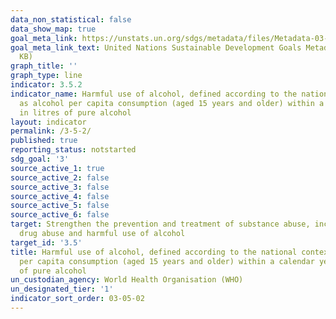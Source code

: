 ```yaml
---
data_non_statistical: false
data_show_map: true
goal_meta_link: https://unstats.un.org/sdgs/metadata/files/Metadata-03-05-02.pdf
goal_meta_link_text: United Nations Sustainable Development Goals Metadata (PDF 214
  KB)
graph_title: ''
graph_type: line
indicator: 3.5.2
indicator_name: Harmful use of alcohol, defined according to the national context
  as alcohol per capita consumption (aged 15 years and older) within a calendar year
  in litres of pure alcohol
layout: indicator
permalink: /3-5-2/
published: true
reporting_status: notstarted
sdg_goal: '3'
source_active_1: true
source_active_2: false
source_active_3: false
source_active_4: false
source_active_5: false
source_active_6: false
target: Strengthen the prevention and treatment of substance abuse, including narcotic
  drug abuse and harmful use of alcohol
target_id: '3.5'
title: Harmful use of alcohol, defined according to the national context as alcohol
  per capita consumption (aged 15 years and older) within a calendar year in litres
  of pure alcohol
un_custodian_agency: World Health Organisation (WHO)
un_designated_tier: '1'
indicator_sort_order: 03-05-02
---
```


